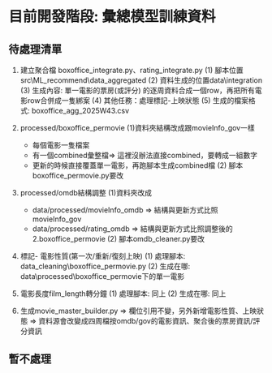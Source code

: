 # 目前開發階段: 彙總模型訓練資料

## 待處理清單
1. 建立聚合檔 boxoffice_integrate.py、rating_integrate.py
  (1) 腳本位置src\ML_recommend\data_aggregated
  (2) 資料生成的位置data\integration
  (3) 生成內容: 單一電影的票房(或評分) 的逐周資料合成一個row，再把所有電影row合併成一隻綁案
  (4) 其他任務：處理標記-上映狀態
  (5) 生成的檔案格式: boxoffice_agg_2025W43.csv


2. processed/boxoffice_permovie
  (1)資料夾結構改成跟movieInfo_gov一樣
    - 每個電影一隻檔案
    - 有一個combined彙整檔=> 這裡沒辦法直接combined，要轉成一組數字
    - 更新的時候直接覆蓋單一電影，再跑腳本生成combined檔
  (2) 腳本boxoffice_permovie.py要改


3. processed/omdb結構調整
  (1)資料夾改成
    - data/processed/movieInfo_omdb
       => 結構與更新方式比照movieInfo_gov
    - data/processed/rating_omdb
       => 結構與更新方式比照調整後的2.boxoffice_permovie
  (2) 腳本omdb_cleaner.py要改
 

4. 標記- 電影性質(第一次/重新/復刻上映)
  (1) 處理腳本: data_cleaning\boxoffice_permovie.py 
  (2) 生成在哪: data\processed\boxoffice_permovie下的單一電影


5. 電影長度film_length轉分鐘
  (1) 處理腳本: 同上 
  (2) 生成在哪: 同上


6. 生成movie_master_builder.py 
=> 欄位引用不變，另外新增電影性質、上映狀態
=> 資料源會改變成四周檔按omdb/gov的電影資訊、聚合後的票房資訊/評分資訊


## 暫不處理
